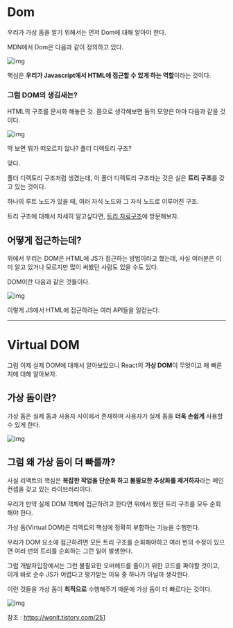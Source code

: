 # Dom

우리가 가상 돔을 알기 위해서는 먼저 Dom에 대해 알아야 한다.

 

MDN에서 Dom은 다음과 같이 정의하고 있다.



![img](https://blog.kakaocdn.net/dn/crIn76/btqF9kRzlKQ/4bmlrTBVSOOqJYKODqpC20/img.png)



핵심은 **우리가 Javascript에서 HTML에 접근할 수 있게 하는 역할**이라는 것이다.

### 그럼 DOM의 생김새는?

HTML의 구조를 문서화 해놓은 것. 쯤으로 생각해보면 돔의 모양은 아마 다음과 같을 것이다.



![img](https://blog.kakaocdn.net/dn/xCEgE/btqF62LmIeI/2QMjsesHsf012FkbYffXK1/img.png)



딱 보면 뭐가 떠오르지 않나? 폴더 디렉토리 구조?

 

맞다.

 

폴더 디렉토리 구조처럼 생겼는데, 이 폴더 디렉토리 구조라는 것은 실은 **트리 구조**를 갖고 있는 것이다.

 

하나의 루트 노드가 있을 때, 여러 자식 노드와 그 자식 노드로 이루어진 구조.

 

트리 구조에 대해서 자세히 알고싶다면, [트리 자료구조](https://wonit.tistory.com/196?category=758730)에 방문해보자.

## 어떻게 접근하는데?

위에서 우리는 DOM은 HTML에 JS가 접근하는 방법이라고 했는데, 사실 여러분은 이미 알고 있거나 모르지만 많이 써봤던 사람도 있을 수도 있다.

 

DOM이란 다음과 같은 것들이다.



![img](https://blog.kakaocdn.net/dn/EWAqJ/btqF7KDsRVr/keMMEN6nRW7BANEgvhgqBk/img.png)



이렇게 JS에서 HTML에 접근하려는 여러 API들을 일컫는다.

------

# Virtual DOM

그럼 이제 실제 DOM에 대해서 알아보았으니 React의 **가상 DOM**이 무엇이고 왜 빠른지에 대해 알아보자.

 

## 가상 돔이란?

가상 돔은 실제 돔과 사용자 사이에서 존재하며 사용자가 실제 돔을 **더욱 손쉽게** 사용할 수 있게 한다.

 



![img](https://blog.kakaocdn.net/dn/lBE2j/btqF9C5xuLB/k8KIPfxKyNnCEc9KBh2oFk/img.png)



## 그럼 왜 가상 돔이 더 빠를까?

사실 리액트의 핵심은 **복잡한 작업을 단순화 하고 불필요한 추상화를 제거하자**라는 메인 컨셉을 갖고 있는 라이브러리이다.


우리가 만약 실제 DOM 객체에 접근하려고 한다면 위에서 봤던 트리 구조를 모두 순회해야 한다.


가상 돔(Virtual DOM)은 리액트의 핵심에 정확히 부합하는 기능을 수행한다.

 

우리가 DOM 요소에 접근하려면 모든 트리 구조를 순회해야하고 여러 번의 수정이 있으면 여러 번의 트리를 순회하는 그런 일이 발생한다.

 

그럼 개발자입장에서는 그런 불필요한 오버헤드를 줄이기 위한 코드를 짜야할 것이고, 이게 바로 순수 JS가 어렵다고 평가받는 이유 중 하나가 아닐까 생각한다.

 

이런 것들을 가상 돔이 **최적으로** 수행해주기 때문에 가상 돔이 더 빠르다는 것이다.

 



![img](https://blog.kakaocdn.net/dn/Ancao/btqF8uf8x3D/ZpdP0TVoX9EUT4oUyuxgAK/img.png)



 참조  : https://wonit.tistory.com/251

